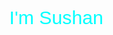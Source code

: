 <p align="center">
  <svg viewBox="0 0 500 100" xmlns="http://www.w3.org/2000/svg">
    <text x="50%" y="50%" fill="white" font-size="30" font-family="Arial" dy=".35em" text-anchor="middle">
      <tspan fill="transparent" stroke="cyan" stroke-width="2" stroke-dasharray="200" stroke-dashoffset="200" animation="dash 2s linear forwards">
        Hi,
      </tspan>
      <tspan dx="10" fill="cyan">I'm Sushan</tspan>
    </text>
    <style>
      @keyframes dash {
        to {
          stroke-dashoffset: 0;
        }
      }
    </style>
  </svg>
</p>
